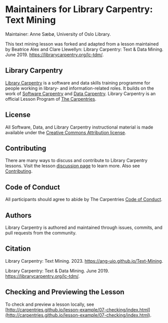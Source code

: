 # Maintainers for Library Carpentry: Text Mining

Maintainer:
Anne Sæbø, University of Oslo Library.

This text mining lesson was forked and adapted from a lesson maintained by Beatrice Alex and Clare Llewellyn: Library Carpentry: Text & Data Mining. June 2019. https://librarycarpentry.org/lc-tdm/.

## Library Carpentry

[Library Carpentry](https://librarycarpentry.org) is a software and data skills training programme for people working in library- and information-related roles. It builds on the work of [Software Carpentry](http://software-carpentry.org/) and [Data Carpentry](http://www.datacarpentry.org/). Library Carpentry is an official Lesson Program of [The Carpentries](https://carpentries.org/).

## License

All Software, Data, and Library Carpentry instructional material is made available under the [Creative Commons Attribution
license](https://github.com/LibraryCarpentry/lc-tdm/blob/gh-pages/LICENSE.md).

## Contributing

There are many ways to discuss and contribute to Library Carpentry lessons. Visit the lesson [discussion page](https://librarycarpentry.org/lc-tdm/discuss/index.html) to learn more. Also see [Contributing](https://github.com/LibraryCarpentry/lc-tdm/blob/gh-pages/CONTRIBUTING.md).

## Code of Conduct

All participants should agree to abide by The Carpentries [Code of Conduct](https://docs.carpentries.org/topic_folders/policies/code-of-conduct.html).

## Authors

Library Carpentry is authored and maintained through issues, commits, and pull requests from the community.

## Citation

Library Carpentry: Text Mining. 2023. https://ang-uio.github.io/Text-Mining.

Library Carpentry: Text & Data Mining. June 2019. https://librarycarpentry.org/lc-tdm/.

## Checking and Previewing the Lesson

To check and preview a lesson locally, see [http://carpentries.github.io/lesson-example/07-checking/index.html](http://carpentries.github.io/lesson-example/07-checking/index.html).
